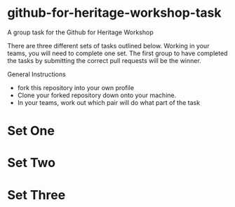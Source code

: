 # github-for-heritage-workshop-task
A group task for the Github for Heritage Workshop

There are three different sets of tasks outlined below. Working in your teams, you will need to complete one set. The first group to have completed the tasks by submitting the correct pull requests will be the winner.

General Instructions

- fork this repository into your own profile
- Clone your forked repository down onto your machine. 
- In your teams, work out which pair will do what part of the task

# Set One



# Set Two



# Set Three
